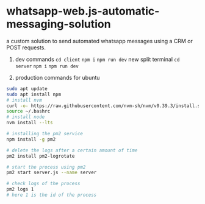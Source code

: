 # whatsapp-web.js-automatic-messaging-solution

a custom solution to send automated whatsapp messages using a CRM or POST requests.

1. dev commands
   `cd client`
   `npm i`
   `npm run dev`
   new split terminal
   `cd server`
   `npm i`
   `npm run dev`

3. production commands for ubuntu

```bash
sudo apt update
sudo apt install npm
# install nvm
curl -o- https://raw.githubusercontent.com/nvm-sh/nvm/v0.39.3/install.sh | bash
source ~/.bashrc
# install node
nvm install --lts

# installing the pm2 service
npm install -g pm2

# delete the logs after a certain amount of time
pm2 install pm2-logrotate
```

```bash
# start the process using pm2
pm2 start server.js --name server

# check logs of the process
pm2 logs 1
# here 1 is the id of the process
```
